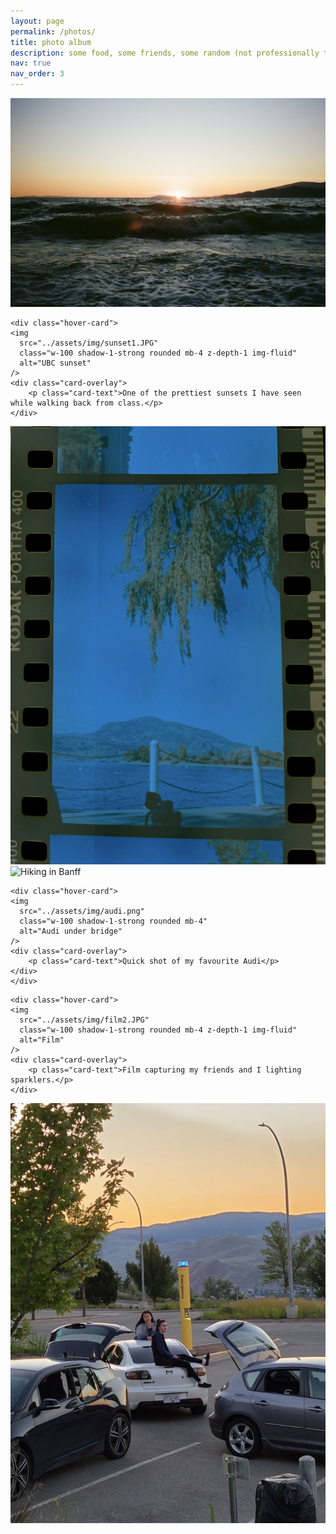 ```yaml
---
layout: page
permalink: /photos/
title: photo album
description: some food, some friends, some random (not professionally taken)
nav: true
nav_order: 3
---
```

<style>
    .hover-card {
        position: relative;
        overflow: hidden;
    }
    .card-overlay {
        position: absolute;
        top: 0;
        left: 0;
        right: 0;
        bottom: 0;
        background-color: rgba(0, 0, 0, 0.5); /* Dark background */
        color: #fff; /* Text color */
        opacity: 0;
        transition: opacity 0.3s;
        display: flex;
        flex-direction: column;
        justify-content: center;
        align-items: center;
        max-height: 93%; 
    }
    .hover-card:hover .card-overlay {
        opacity: 1; /* Show the overlay on hover */
    }
    .card-text {
        color: white;
        text-align: center;
        display: flex;
        justify-content: center;
        align-items: center;
    }
</style>
<!-- Gallery -->
<div class="row">
  <div class="col-lg-4 col-md-12 mb-4 mb-lg-0">
  <div class="hover-card">
    <img
      src="../assets/img/IMG_4764.jpg"
      class="w-100 shadow-1-strong rounded mb-4 z-depth-1 img-fluid"
      alt="Sunset at beach"
    />
    <div class="card-overlay">
        <p class="card-text">Finally caught a summer sunset at Tower Beach, Vancouver</p>
    </div>
   </div>

    <div class="hover-card">
    <img
      src="../assets/img/sunset1.JPG"
      class="w-100 shadow-1-strong rounded mb-4 z-depth-1 img-fluid"
      alt="UBC sunset"
    />
    <div class="card-overlay">
        <p class="card-text">One of the prettiest sunsets I have seen while walking back from class.</p>
    </div>
   </div>

   <div class="hover-card">
    <img
      src="../assets/img/film1.jpg"
      class="w-100 shadow-1-strong rounded mb-4 z-depth-1 img-fluid"
      alt="Film"
    />
    <div class="card-overlay">
        <p class="card-text">Playing around with digitally processing some negatives.</p>
    </div>
   </div>


  </div>

  <div class="col-lg-4 mb-4 mb-lg-0">
    <div class="hover-card">
    <img
      src="../assets/img/banff.JPG"
      class="w-100 shadow-1-strong rounded mb-4"
      alt="Hiking in Banff"
    />
    <div class="card-overlay">
        <p class="card-text">Taken while hiking in Banff. Not edited!</p>
    </div>
    </div>

    <div class="hover-card">
    <img
      src="../assets/img/audi.png"
      class="w-100 shadow-1-strong rounded mb-4"
      alt="Audi under bridge"
    />
    <div class="card-overlay">
        <p class="card-text">Quick shot of my favourite Audi</p>
    </div>
    </div>

  </div>

  <div class="col-lg-4 mb-4 mb-lg-0">
    <!-- <div class="hover-card">
    <img
      src="../assets/img/sushi.jpg"
      class="w-100 shadow-1-strong rounded mb-4 z-depth-1 img-fluid"
      alt="Raisu"
    />
    <div class="card-overlay">
        <p class="card-text"> Aburi from Raisu in Vancouver</p>
    </div>
   </div> -->

    <div class="hover-card">
    <img
      src="../assets/img/film2.JPG"
      class="w-100 shadow-1-strong rounded mb-4 z-depth-1 img-fluid"
      alt="Film"
    />
    <div class="card-overlay">
        <p class="card-text">Film capturing my friends and I lighting sparklers.</p>
    </div>
   </div>
   <div class="hover-card">
    <img
      src="../assets/img/IMG_5516.JPG"
      class="w-100 shadow-1-strong rounded mb-4 z-depth-1 img-fluid"
      alt="More friends and cars!"
    />
    <div class="card-overlay">
        <p class="card-text">Friends and cars! I love fixing and working on cars </p>
    </div>
   </div>

  </div>
</div>
<!-- Gallery -->
